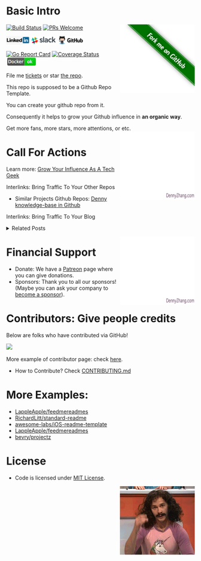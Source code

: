 # Basic Intro
<a href="https://github.com/DennyZhang?tab=followers"><img align="right" width="200" height="183" src="https://raw.githubusercontent.com/USDevOps/mywechat-slack-group/master/images/fork_github.png" /></a>

[![Build Status](https://travis-ci.org/DennyZhang/popular-github-template.svg?branch=master)](https://travis-ci.org/DennyZhang/popular-github-template) [![PRs Welcome](https://img.shields.io/badge/PRs-welcome-brightgreen.svg)](http://makeapullrequest.com)

[![LinkedIn](https://raw.githubusercontent.com/USDevOps/mywechat-slack-group/master/images/linkedin.png)](https://www.linkedin.com/in/dennyzhang001) [![Slack](https://raw.githubusercontent.com/USDevOps/mywechat-slack-group/master/images/slack.png)](https://www.dennyzhang.com/slack) [![Github](https://raw.githubusercontent.com/USDevOps/mywechat-slack-group/master/images/github.png)](https://github.com/DennyZhang)

[![Go Report Card](https://goreportcard.com/badge/github.com/ovh/cds)](https://goreportcard.com/report/github.com/ovh/cds) [![Coverage Status](https://coveralls.io/repos/github/DennyZhang/remote-commands-servers/badge.svg?branch=master)](https://coveralls.io/github/DennyZhang/remote-commands-servers?branch=master) [![Docker](https://raw.githubusercontent.com/USDevOps/mywechat-slack-group/master/images/docker.png)](https://hub.docker.com/r/denny/chatops/)

File me [tickets](https://github.com/DennyZhang/popular-github-template/issues) or star [the repo](https://github.com/DennyZhang/popular-github-template).

This repo is supposed to be a Github Repo Template.

You can create your github repo from it.

Consequently it helps to grow your Github influence in **an organic way**.

Get more fans, more stars, more attentions, or etc.
<a href="https://www.dennyzhang.com"><img align="right" width="200" height="183" src="https://raw.githubusercontent.com/USDevOps/mywechat-slack-group/master/images/dns.png"></a>

# Call For Actions
Learn more: [Grow Your Influence As A Tech Geek](https://github.com/search?utf8=✓&q=topic%3Aknowledge-base+user%3ADennyZhang&type=Repositories)

Interlinks: Bring Traffic To Your Other Repos

- Similar Projects Github Repos: [Denny knowledge-base in Github](https://github.com/search?utf8=✓&q=topic%3Aknowledge-base+user%3ADennyZhang&type=Repositories)

Interlinks: Bring Traffic To Your Blog

<details>
 <summary>Related Posts</summary>

- Blog Post: [Effectively Technical Writing In GitHub](https://www.dennyzhang.com/github_wiki).
</details>

<a href="https://www.dennyzhang.com"><img align="right" width="200" height="183" src="https://raw.githubusercontent.com/USDevOps/mywechat-slack-group/master/images/dns.png"></a>

# Financial Support
- Donate: We have a [Patreon](https://www.patreon.com/) page where you can give donations.
- Sponsors: Thank you to all our sponsors! (Maybe you can ask your company to [become a sponsor](https://opencollective.com/)).

# Contributors: Give people credits
Below are folks who have contributed via GitHub!

<a href="graphs/contributors"><img src="https://opencollective.com/ifme/contributors.svg?width=890" /></a>

More example of contributor page: check [here](https://github.com/kentcdodds/all-contributors).

- How to Contribute? Check [CONTRIBUTING.md](./CONTRIBUTING.md)

# More Examples:
- [LappleApple/feedmereadmes](https://github.com/LappleApple/feedmereadmes/blob/master/README-maturity-model.md)
- [RichardLitt/standard-readme](https://github.com/RichardLitt/standard-readme)
- [awesome-labs/iOS-readme-template](https://github.com/awesome-labs/iOS-readme-template)
- [LappleApple/feedmereadmes](https://github.com/LappleApple/feedmereadmes)
- [bevry/projectz](https://github.com/bevry/projectz)

# License
- Code is licensed under [MIT License](https://www.dennyzhang.com/wp-content/mit_license.txt).

<a href="https://www.dennyzhang.com"><img align="right" width="200" height="183" src="https://raw.githubusercontent.com/USDevOps/mywechat-slack-group/master/images/magic.gif"></a>